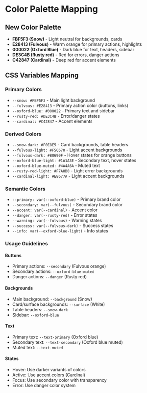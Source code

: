 # Color Palette Mapping

## New Color Palette
- **FBF5F3 (Snow)** - Light neutral for backgrounds, cards
- **E28413 (Fulvous)** - Warm orange for primary actions, highlights
- **000022 (Oxford Blue)** - Dark blue for text, headers, sidebar
- **DE3C4B (Rusty red)** - Red for errors, danger actions
- **C42847 (Cardinal)** - Deep red for accent elements

## CSS Variables Mapping

### Primary Colors
- `--snow: #FBF5F3` - Main light background
- `--fulvous: #E28413` - Primary action color (buttons, links)
- `--oxford-blue: #000022` - Primary text and sidebar
- `--rusty-red: #DE3C4B` - Error/danger states
- `--cardinal: #C42847` - Accent elements

### Derived Colors
- `--snow-dark: #F0E8E5` - Card backgrounds, table headers
- `--fulvous-light: #F5C670` - Light accent backgrounds
- `--fulvous-dark: #B8690F` - Hover states for orange buttons
- `--oxford-blue-light: #1A1A3E` - Secondary text, hover states
- `--oxford-blue-muted: #4A4A6A` - Muted text
- `--rusty-red-light: #F7A8B0` - Light error backgrounds
- `--cardinal-light: #E8677A` - Light accent backgrounds

### Semantic Colors
- `--primary: var(--oxford-blue)` - Primary brand color
- `--secondary: var(--fulvous)` - Secondary brand color
- `--accent: var(--cardinal)` - Accent color
- `--danger: var(--rusty-red)` - Error states
- `--warning: var(--fulvous)` - Warning states
- `--success: var(--fulvous-dark)` - Success states
- `--info: var(--oxford-blue-light)` - Info states

### Usage Guidelines

#### Buttons
- Primary actions: `--secondary` (Fulvous orange)
- Secondary actions: `--oxford-blue-muted` 
- Danger actions: `--danger` (Rusty red)

#### Backgrounds
- Main background: `--background` (Snow)
- Card/surface backgrounds: `--surface` (White)
- Table headers: `--snow-dark`
- Sidebar: `--oxford-blue`

#### Text
- Primary text: `--text-primary` (Oxford blue)
- Secondary text: `--text-secondary` (Oxford blue muted)
- Muted text: `--text-muted`

#### States
- Hover: Use darker variants of colors
- Active: Use accent colors (Cardinal)
- Focus: Use secondary color with transparency
- Error: Use danger color system
